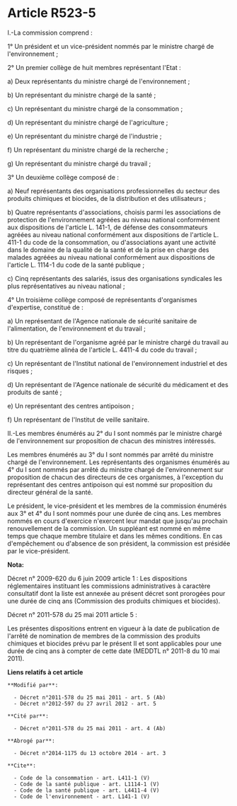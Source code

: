 # Article R523-5

I.-La commission comprend : 

1° Un président et un vice-président nommés par le ministre chargé de l'environnement ; 

2° Un premier collège de huit membres représentant l'Etat : 

a) Deux représentants du ministre chargé de l'environnement ; 

b) Un représentant du ministre chargé de la santé ; 

c) Un représentant du ministre chargé de la consommation ; 

d) Un représentant du ministre chargé de l'agriculture ; 

e) Un représentant du ministre chargé de l'industrie ; 

f) Un représentant du ministre chargé de la recherche ; 

g) Un représentant du ministre chargé du travail ; 

3° Un deuxième collège composé de : 

a) Neuf représentants des organisations professionnelles du secteur des produits chimiques et biocides, de la distribution et
des utilisateurs ; 

b) Quatre représentants d'associations, choisis parmi les associations de protection de l'environnement agréées au niveau
national conformément aux dispositions de l'article L. 141-1, de défense des consommateurs agréées au niveau national
conformément aux dispositions de l'article L. 411-1 du code de la consommation, ou d'associations ayant une activité dans le
domaine de la qualité de la santé et de la prise en charge des malades agréées au niveau national conformément aux
dispositions de l'article L. 1114-1 du code de la santé publique ; 

c) Cinq représentants des salariés, issus des organisations syndicales les plus représentatives au niveau national ; 

4° Un troisième collège composé de représentants d'organismes d'expertise, constitué de : 

a) Un représentant de l'Agence nationale de sécurité sanitaire de l'alimentation, de l'environnement et du travail ; 

b) Un représentant de l'organisme agréé par le ministre chargé du travail au titre du quatrième alinéa de l'article L. 4411-4
du code du travail ; 

c) Un représentant de l'Institut national de l'environnement industriel et des risques ; 

d) Un représentant de l'Agence nationale de sécurité du médicament et des produits de santé ; 

e) Un représentant des centres antipoison ; 

f) Un représentant de l'Institut de veille sanitaire. 

II.-Les membres énumérés au 2° du I sont nommés par le ministre chargé de l'environnement sur proposition de chacun des
ministres intéressés. 

Les membres énumérés au 3° du I sont nommés par arrêté du ministre chargé de l'environnement. Les représentants des
organismes énumérés au 4° du I sont nommés par arrêté du ministre chargé de l'environnement sur proposition de chacun des
directeurs de ces organismes, à l'exception du représentant des centres antipoison qui est nommé sur proposition du directeur
général de la santé. 

Le président, le vice-président et les membres de la commission énumérés aux 3° et 4° du I sont nommés pour une durée de cinq
ans. Les membres nommés en cours d'exercice n'exercent leur mandat que jusqu'au prochain renouvellement de la commission. Un
suppléant est nommé en même temps que chaque membre titulaire et dans les mêmes conditions. En cas d'empêchement ou d'absence
de son président, la commission est présidée par le vice-président.

**Nota:**

Décret n° 2009-620 du 6 juin 2009 article 1 : Les dispositions réglementaires instituant les commissions administratives à
caractère consultatif dont la liste est annexée au présent décret sont prorogées pour une durée de cinq ans (Commission des
produits chimiques et biocides).

Décret n° 2011-578 du 25 mai 2011 article 5 : 

Les présentes dispositions entrent en vigueur à la date de publication de l'arrêté de nomination de membres de la commission
des produits chimiques et biocides prévu par le présent II et sont applicables pour une durée de cinq ans à compter de cette
date (MEDDTL n° 2011-8 du 10 mai 2011).

**Liens relatifs à cet article**

	**Modifié par**:

	  - Décret n°2011-578 du 25 mai 2011 - art. 5 (Ab)
	  - Décret n°2012-597 du 27 avril 2012 - art. 5

	**Cité par**:

	  - Décret n°2011-578 du 25 mai 2011 - art. 4 (Ab)

	**Abrogé par**:

	  - Décret n°2014-1175 du 13 octobre 2014 - art. 3

	**Cite**:

	  - Code de la consommation - art. L411-1 (V)
	  - Code de la santé publique - art. L1114-1 (V)
	  - Code de la santé publique - art. L4411-4 (V)
	  - Code de l'environnement - art. L141-1 (V)
